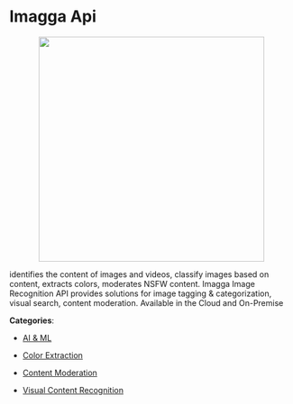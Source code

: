 # Imagga Api
<p align="center">
    <img width="400" src="https://raw.githubusercontent.com/apis-list/apis-list/apis/imagga-api/logo_256x256.png" />
</p>

identifies the content of images and videos, classify images based on content, extracts colors, moderates NSFW content. Imagga Image Recognition API provides solutions for image tagging & categorization, visual search, content moderation. Available in the Cloud and On-Premise



**Categories**:

- [AI & ML](https://github.com/apis-list/apis-list#ai-and-ml)

- [Color Extraction](https://github.com/apis-list/apis-list#color-extraction)

- [Content Moderation](https://github.com/apis-list/apis-list#content-moderation)

- [Visual Content Recognition](https://github.com/apis-list/apis-list#visual-content-recognition)



